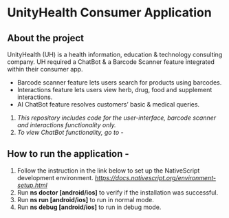 # UnityHealth Consumer Application
## About the project
UnityHealth (UH) is a health information, education & technology consulting company. UH required a ChatBot & a Barcode Scanner feature integrated within their consumer app.
- Barcode scanner feature lets users search for products using barcodes.
- Interactions feature lets users view herb, drug, food and supplement interactions.
- AI ChatBot feature resolves customers’ basic & medical queries.

1. *This repository includes code for the user-interface, barcode scanner and interactions functionality only.*
2. *To view ChatBot functionality, go to -*

## How to run the application -
1. Follow the instruction in the link below to set up the NativeScript development environment.
*https://docs.nativescript.org/environment-setup.html*
2. Run **ns doctor [android/ios]** to verify if the installation was successful.
3. Run **ns run [android/ios]** to run in normal mode.
4. Run **ns debug [android/ios]** to run in debug mode.

